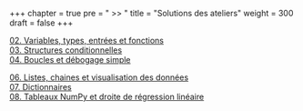+++
chapter = true
pre = " >> "
title = "Solutions des ateliers"
weight = 300
draft = false
+++



[02. Variables, types, entrées et fonctions](./2_variables_types_entree_fn/)  
[03. Structures conditionnelles](./3_struct_cond/)  
[04. Boucles et débogage simple](./4_boucles_debogage/)


[06. Listes, chaines et visualisation des données](./6_listes_chaines_visualisation/)  
[07. Dictionnaires](./7_dictionnaires)   
[08. Tableaux NumPy et droite de régression linéaire](./8_numpy_regression/) 
<!--  
[09. Lecture et écriture de fichiers de données](./9_fichiers/)



[11. Fonctions personnalisées](./11_fonctions_perso)

-->

